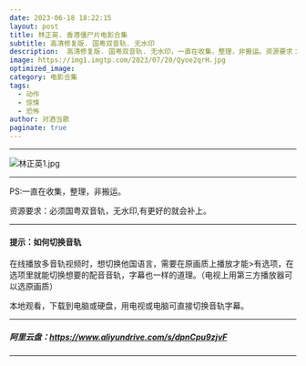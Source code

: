 ```yaml
---
date: 2023-06-18 18:22:15
layout: post
title: 林正英. 香港僵尸片电影合集
subtitle: 高清修复版. 国粤双音轨. 无水印
description:  高清修复版. 国粤双音轨. 无水印，一直在收集，整理，非搬运。资源要求：必须国粤双音轨，无水印，1080P高清。有更好的就会补上。
image: https://img1.imgtp.com/2023/07/20/Qyoe2qrH.jpg
optimized_image: 
category: 电影合集
tags:
  - 动作
  - 惊悚
  - 恐怖
author: 对酒当歌
paginate: true
---
```


---

![林正英1.jpg](https://img1.imgtp.com/2023/07/20/8S79geCx.jpg)

---

PS:一直在收集，整理，非搬运。  

资源要求：必须国粤双音轨，无水印,有更好的就会补上。  

---

#### 提示：如何切换音轨

在线播放多音轨视频时，想切换他国语言，需要在原画质上播放才能>有选项，在选项里就能切换想要的配音音轨，字幕也一样的道理。（电视上用第三方播放器可以选原画质）

本地观看，下载到电脑或硬盘，用电视或电脑可直接切换音轨字幕。

---

##### 阿里云盘：<https://www.aliyundrive.com/s/dpnCpu9zjvF>

---
